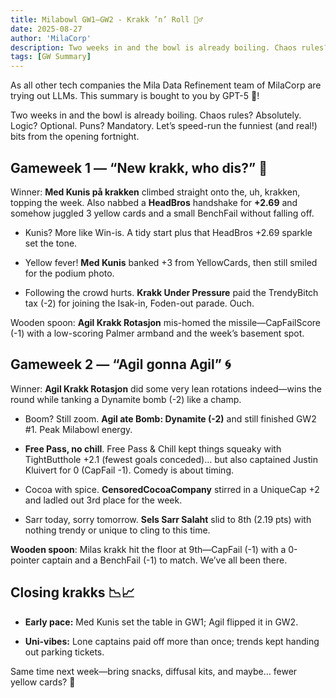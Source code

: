 ```yaml
---
title: Milabowl GW1–GW2 - Krakk ’n’ Roll 🤹‍♂️
date: 2025-08-27
author: 'MilaCorp'
description: Two weeks in and the bowl is already boiling. Chaos rules? Absolutely. Logic? Optional. Puns? Mandatory.
tags: [GW Summary]
---
```


As all other tech companies the Mila Data Refinement team of MilaCorp are trying out LLMs. This summary is bought to you by GPT-5 🤖!

Two weeks in and the bowl is already boiling. Chaos rules? Absolutely. Logic? Optional. Puns? Mandatory. Let’s speed-run the funniest (and real!) bits from the opening fortnight.

## Gameweek 1 — “New krakk, who dis?” 🧯

Winner: **Med Kunis på krakken** climbed straight onto the, uh, krakken, topping the week. Also nabbed a **HeadBros** handshake for **+2.69** and somehow juggled 3 yellow cards and a small BenchFail without falling off.

- Kunis? More like Win-is. A tidy start plus that HeadBros +2.69 sparkle set the tone.

- Yellow fever! **Med Kunis** banked +3 from YellowCards, then still smiled for the podium photo.

- Following the crowd hurts. **Krakk Under Pressure** paid the TrendyBitch tax (-2) for joining the Isak-in, Foden-out parade. Ouch.

Wooden spoon: **Agil Krakk Rotasjon** mis-homed the missile—CapFailScore (-1) with a low-scoring Palmer armband and the week’s basement spot.

## Gameweek 2 — “Agil gonna Agil” 🌀

Winner: **Agil Krakk Rotasjon** did some very lean rotations indeed—wins the round while tanking a Dynamite bomb (-2) like a champ.

- Boom? Still zoom. **Agil ate Bomb: Dynamite (-2)** and still finished GW2 #1. Peak Milabowl energy.

- **Free Pass, no chill**. Free Pass & Chill kept things squeaky with TightButthole +2.1 (fewest goals conceded)… but also captained Justin Kluivert for 0 (CapFail -1). Comedy is about timing.

- Cocoa with spice. **CensoredCocoaCompany** stirred in a UniqueCap +2 and ladled out 3rd place for the week.

- Sarr today, sorry tomorrow. **Sels Sarr Salaht** slid to 8th (2.19 pts) with nothing trendy or unique to cling to this time.

**Wooden spoon**: Milas krakk hit the floor at 9th—CapFail (-1) with a 0-pointer captain and a BenchFail (-1) to match. We’ve all been there.

## Closing krakks 📉📈

- **Early pace:** Med Kunis set the table in GW1; Agil flipped it in GW2.

- **Uni-vibes:** Lone captains paid off more than once; trends kept handing out parking tickets.

Same time next week—bring snacks, diffusal kits, and maybe… fewer yellow cards? 💛
